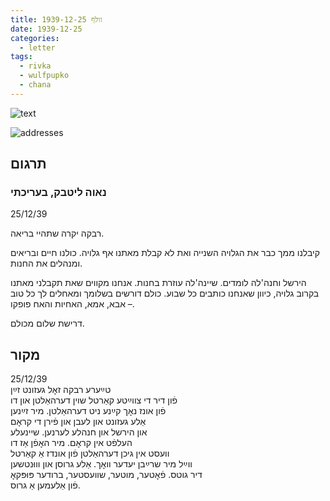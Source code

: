 ```yaml
---
title: וולף 1939-12-25
date: 1939-12-25
categories:
  - letter
tags:
  - rivka
  - wulfpupko
  - chana
---
```


![text](/pupko-papers/assets/images/1939-12-25-content.jpg)

![addresses](/pupko-papers/assets/images/1939-12-25-addresses.jpg)

## תרגום
### נאוה ליטבק, בעריכתי
25/12/39

רבקה יקרה שתהיי בריאה.

קיבלנו ממך כבר את הגלויה השנייה ואת לא קבלת מאתנו אף גלויה.
כולנו חיים ובריאים ומנהלים את החנות.

הירשל וחנה'לה לומדים. שיינה'לה עוזרת בחנות. אנחנו מקווים שאת תקבלני מאתנו בקרוב גלויה,
כיוון שאנחנו כותבים כל שבוע. כולם דורשים בשלומך ומאחלים לך כל טוב – אבא, אמא, האחיות 
והאח פופקו.

דרישת שלום מכולם.

## מקור

25/12/39  
טײַערע רבקה זאׇל געזונט זײַן  
פֿון דיר די צווײַטע קאַרטל שוין דערהאַלטן און דו  
פֿון אונז נאׇך קײַנע ניט דערהאַלטן. מיר זײַנען  
אַלע געזונט און לעבן און פֿירן די קראׇם   
און הירשל און חנהלע לערנען. שיינעלע  
העלפֿט אין קראׇם. מיר האׇפֿן אַז דו  
וועסט אין גיכן דערהאַלטן פֿון אונדז אַ קאַרטל  
ווײַל מיר שרײַבן יעדער וואׇך. אַלע גרוסן און וווּנטשען  
דיר גוטס. פֿאׇטער, מוטער, שוועסטער, ברודער פּוּפּקאׇ  
פֿון אַלעמען אַ גרוס.  
